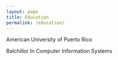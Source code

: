 ```yaml
---
layout: page
title: Education
permalink: /education/
---
```


American University of Puerto Rico


Balchillor In Computer Information Systems
